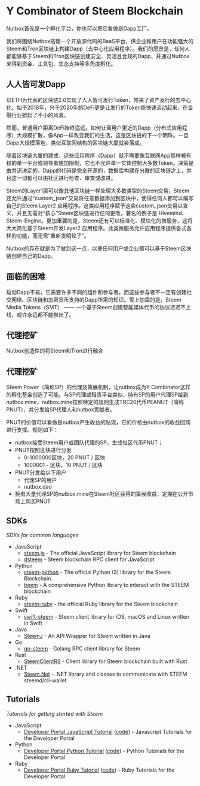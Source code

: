 # Y Combinator of Steem Blockchain

Nutbox首先是一个孵化平台，你也可以把它看做是Dapp工厂。

我们将围绕Nutbox搭建一个开放源代码的BaaS平台，供企业和用户在功能强大的Steem和Tron区块链上构建Dapp（去中心化应用程序）。我们的愿景是，任何人都能够基于Steem和Tron区块链创建安全、灵活且合规的Dapp，并通过Nutbox来得到资金、工具包、生态支持等多角度孵化。

## 人人皆可发Dapp

以ETH为代表的区块链2.0实现了人人皆可发行Token，带来了资产发行的去中心化。始于2018年，兴于2020年的DeFi更是让发行的Token能快速流动起来，在金融行业掀起了不小的风浪。

然而，普通用户距离DeFi始终遥远。如何让离用户更近的Dapp（分布式应用程序）大规模扩散，像App一样改变我们的生活，这是区块链的下一个明珠。一旦Dapp大规模落地，类似互联网结构的区块链大厦就会落成。

随着区块链大厦的建成，这些应用程序（Dapp）就不需要像互联网App那样被有权的单一平台或领导者施加限制，它也不允许单一实体控制大多数Token。决策是由共识决定的，Dapp的代码是完全开源的，数据库构建在分散的区块链之上，并且这一切都可以由社区进行检查、审查或改进。

Steem的Layer1层可以像其他区块链一样处理大多数类型的Steem交易，Steem还允许通过“custom_json”交易将任意数据添加到区块中，使得任何人都可以编写自己的Steem Layer2 应用程序。这类应用程序赋予这些custom_json交易以含义，并且无需对“核心”Steem区块链进行任何更改，著名的例子是 Hivemind、Steem-Engine。更加重要的是，Steem还有可以标准化、模块化的微服务，这将大大简化基于Steem开发Layer2 应用程序。此类微服务允许应用程序提供各式各样的功能，而无需“重新发明轮子”。

Nutbox的存在就是为了做到这一点，以便任何用户或企业都可以基于Steem区块链创建自己的Dapp。

## 面临的困难

启动Dapp不易，它需要许多不同的组件和参与者，而这些参与者不一定有创建社交网络、区块链和加密货币支持的Dapp所需的知识。雪上加霜的是，Steem Media Tokens（SMT） —— 一个基于Steem创建智能媒体代币的协议迟迟不上线，或许永远都不能推出了。

## 代理挖矿

Nutbox创造性的将Steem和Tron进行融合

## 代理挖矿

Steem Power（简称SP）的代理及策展机制，让nutbox成为Y Combinator这样的孵化基金创造了可能。与SP代理或租赁平台类似，持有SP的用户代理SP给到nutbox.mine，nutbox.mine按照特定的规则生成TRC20代币PEANUT（简称PNUT），并分发给SP代理人和nutbox贡献者。

PNUT的价值可以看做是nutbox产生收益的贴现，它的价格由nutbox的收益回购进行支撑。规则如下：

* nutbox接受Steem用户或团队代理的SP，生成社区代币PNUT；
* PNUT按照区块进行分发
    * 0-1000000区块，20 PNUT / 区块
    * 1000001 - 区块，10 PNUT / 区块    
* PNUT分发给以下用户
    * 代理SP的用户
    * nutbox.dao
* 拥有大量代理SP的nutbox.mine在Steem社区获得的策展收益，定期在公开市场上购买PNUT

## SDKs


*SDKs for common languages*

* JavaScript
    * [steem.js](https://github.com/steemit/steem-js) - The official JavaScript library for Steem blockchain
    * [dsteem](https://github.com/jnordberg/dsteem/) - Steem blockchain RPC client for JavaScript
* Python
    * [steem-python](https://github.com/steemit/steem-python) - The official Python (3) library for the Steem Blockchain.
    * [beem](https://github.com/holgern/beem) - A comprehensive Python library to interact with the STEEM blockchain
* Ruby
    * [steem-ruby](https://github.com/steemit/steem-ruby) - the official Ruby library for the Steem blockchain
* Swift
    * [swift-steem](https://github.com/steemit/swift-steem) - Steem client library for iOS, macOS and Linux written in Swift
* Java
    * [SteemJ](https://github.com/marvin-we/steem-java-api-wrapper) - An API Wrapper for Steem written in Java
* Go
    * [go-steem](https://github.com/go-steem/rpc) - Golang RPC client library for Steem
* Rust
    * [SteemClientRS](https://github.com/cyberpunk-ventures/steem-client-rs) - Client library for Steem blockchain built with Rust
* .NET
    * [Steem.Net](https://github.com/VIM-Arcange/Steem.NET) - .NET library and classes to communicate with STEEM steemd/cli-wallet


## Tutorials

*Tutorials for getting started with Steem*

* JavaScript
    * [Developer Portal JavaScript Tutorial](https://developers.steem.io/tutorials/#tutorials-javascript) ([code](https://github.com/steemit/devportal-tutorials-js)) - Javascript Tutorials for the Developer Portal
* Python
    * [Developer Portal Python Tutorial](https://developers.steem.io/tutorials/#tutorials-python) ([code](https://github.com/steemit/devportal-tutorials-py)) - Python Tutorials for the Developer Portal
* Ruby
    * [Developer Portal Ruby Tutorial](https://developers.steem.io/tutorials/#tutorials-ruby) ([code](https://github.com/steemit/devportal-tutorials-rb)) - Ruby Tutorials for the Developer Portal
